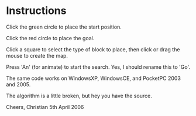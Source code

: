 # Instructions

Click the green circle to place the start position.

Click the red circle to place the goal.

Click a square to select the type of block to place, then click or drag the 
mouse to create the map.

Press 'An' (for animate) to start the search. Yes, I should rename this to 'Go'.

The same code works on WindowsXP, WindowsCE, and PocketPC 2003 and 2005.

The algorithm is a little broken, but hey you have the source.


Cheers,
Christian
5th April 2006
